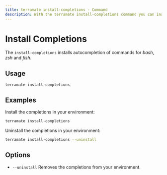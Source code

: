 ```yaml
---
title: terramate install-completions - Command
description: With the terramate install-completions command you can install some handy shell completions for the Terramate CLI.
---
```


# Install Completions

The `install-completions` installs autocompletion of commands for _bash_, _zsh_ and _fish_.

## Usage

`terramate install-completions`

## Examples

Install the completions in your environment:

```bash
terramate install-completions
```

Uninstall the completions in your environment:

```bash
terramate install-completions --uninstall
```

## Options

- `--uninstall` Removes the completions from your environment.
